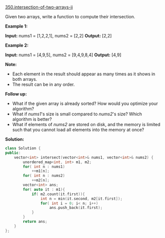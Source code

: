 [350.intersection-of-two-arrays-ii](https://leetcode.com/problems/intersection-of-two-arrays-ii/)  

Given two arrays, write a function to compute their intersection.

**Example 1:**

**Input:** nums1 = \[1,2,2,1\], nums2 = \[2,2\]
**Output:** \[2,2\]

**Example 2:**

**Input:** nums1 = \[4,9,5\], nums2 = \[9,4,9,8,4\]
**Output:** \[4,9\]

**Note:**

*   Each element in the result should appear as many times as it shows in both arrays.
*   The result can be in any order.

**Follow up:**

*   What if the given array is already sorted? How would you optimize your algorithm?
*   What if _nums1_'s size is small compared to _nums2_'s size? Which algorithm is better?
*   What if elements of _nums2_ are stored on disk, and the memory is limited such that you cannot load all elements into the memory at once?  



**Solution:**  

```cpp
class Solution {
public:
    vector<int> intersect(vector<int>& nums1, vector<int>& nums2) {
        unordered_map<int, int> m1, m2;
        for( int n : nums1)
            ++m1[n];
        for( int n : nums2)
            ++m2[n];
        vector<int> ans;
        for( auto it : m1){
            if( m2.count(it.first)){
                int n = min(it.second, m2[it.first]);
                for( int i = 0; i< n; i++)
                    ans.push_back(it.first);
            }
        }
        return ans;
    }
};
```
      